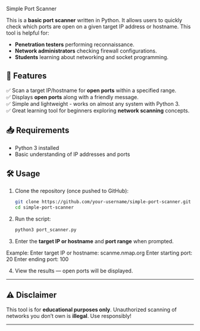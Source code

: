  Simple Port Scanner

This is a **basic port scanner** written in Python. It allows users to quickly check which ports are open on a given target IP address or hostname. This tool is helpful for:

- **Penetration testers** performing reconnaissance.
- **Network administrators** checking firewall configurations.
- **Students** learning about networking and socket programming.

## 🚀 Features

✅ Scan a target IP/hostname for **open ports** within a specified range.  
✅ Displays **open ports** along with a friendly message.  
✅ Simple and lightweight - works on almost any system with Python 3.  
✅ Great learning tool for beginners exploring **network scanning** concepts.  

## 📥 Requirements

- Python 3 installed
- Basic understanding of IP addresses and ports

## 🛠️ Usage

1. Clone the repository (once pushed to GitHub):
    ```bash
    git clone https://github.com/your-username/simple-port-scanner.git
    cd simple-port-scanner
    ```
2. Run the script:
    ```bash
    python3 port_scanner.py
    ```
3. Enter the **target IP or hostname** and **port range** when prompted.

Example:
Enter target IP or hostname: scanme.nmap.org Enter starting port: 20 Enter ending port: 100

4. View the results — open ports will be displayed.

---

## ⚠️ Disclaimer

This tool is for **educational purposes only**. Unauthorized scanning of networks you don’t own is **illegal**. Use responsibly!

---
